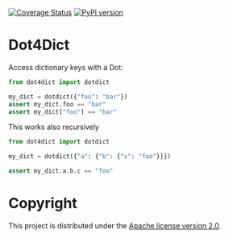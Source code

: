 [![Coverage Status](https://coveralls.io/repos/github/zincware/dot4dict/badge.svg?branch=main)](https://coveralls.io/github/zincware/dot4dict?branch=main)
[![PyPI version](https://badge.fury.io/py/dot4dict.svg)](https://badge.fury.io/py/dot4dict)
# Dot4Dict

Access dictionary keys with a Dot:

```python
from dot4dict import dotdict

my_dict = dotdict({"foo": "bar"})
assert my_dict.foo == "bar"
assert my_dict["foo"] == "bar"
```

This works also recursively

```python
from dot4dict import dotdict

my_dict = dotdict({"a": {"b": {"c": "foo"}}})

assert my_dict.a.b.c == "foo"
```

Copyright
=========

This project is distributed under the [Apache license version 2.0](https://github.com/zincware/dot4dict/blob/main/LICENSE).